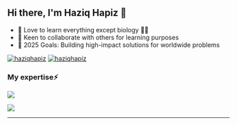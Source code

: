 ## Hi there, I'm Haziq Hapiz 👋


- 🌱 Love to learn everything except biology ☝🏻
- 👯 Keen to collaborate with others for learning purposes
- 🥅 2025 Goals: Building high-impact solutions for worldwide problems

<p align="left"> <a href="https://zyqhpz.github.io" target="blank"><img src="https://img.shields.io/badge/zyqhpz.github.io-FF2D20?style=for-the-badge&logo=aboutdotme&logoColor=white" alt="haziqhapiz" /></a>
<a href="https://www.linkedin.com/in/haziqhapiz/" target="blank"><img src="https://img.shields.io/badge/linkedin-0077B5?style=for-the-badge" alt="haziqhapiz" /></a>
</p>

### My expertise⚡

<p align="left">
  <a href="https://go-skill-icons.vercel.app/">
    <img
      src="https://go-skill-icons.vercel.app/api/icons?i=python,fastapi,golang,javascript,typescript,react,next,docker,mongodb,mysql,postgresql,oracle&theme=light"
    />
  </a>
</p>

![](https://komarev.com/ghpvc/?username=zyqhpz&style=flat-square&base=2000)

---
